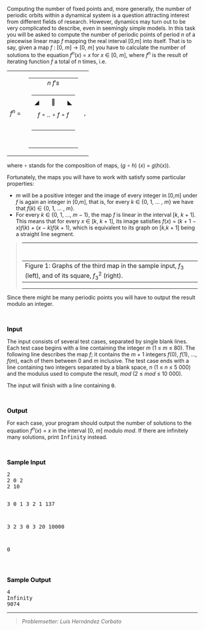 <p>Computing the number of fixed points and, more generally, the number of periodic orbits within a dynamical system is a question attracting interest from different fields of research. However, dynamics may turn out to be very complicated to describe, even in seemingly simple models. In this task you will be asked to compute the number of periodic points of period <em>n</em> of a piecewise linear map <em>f</em> mapping the real interval [0,<em>m</em>] into itself. That is to say, given a map <em>f</em> : [0, <em>m</em>] → [0, <em>m</em>] you have to calculate the number of solutions to the equation <em>f</em><sup><em>n</em></sup>(<em>x</em>) = <em>x</em> for <em>x</em> ∈ [0, <em>m</em>], where <em>f</em><sup><em>n</em></sup> is the result of iterating function <em>f</em> a total of <em>n</em> times, i.e.</p>
<table class="display dcenter" border="0">
<tbody>
<tr valign="middle">
<td class="dcell"><em>f</em><sup><em>n</em></sup>&nbsp;=&nbsp;</td>
<td class="dcell">
<table class="display" border="0">
<tbody>
<tr>
<td class="dcell" align="center"><em>n</em>&nbsp;<em>f</em>′<em>s</em></td>
</tr>
<tr>
<td class="dcell" align="center">
<table class="display" style="width: 100%;" border="0">
<tbody>
<tr>
<td class="dcell" style="width: 5%;" align="center">◢</td>
<td class="dcell" style="width: 40%;" align="center">
<hr class="hbar">
</td>
<td class="dcell" style="width: 10%;" align="center"></td>
<td class="dcell" style="width: 40%;" align="center">
<hr class="hbar">
</td>
<td class="dcell" style="width: 5%;" align="center">◣</td>
</tr>
<tr>
<td class="dcell" colspan="5" align="center"><em>f</em>&nbsp;∘&nbsp;..&nbsp;∘&nbsp;<em>f</em>&nbsp;∘&nbsp;<em>f</em></td>
</tr>
<tr>
<td class="dcell" colspan="5" align="center">&nbsp;</td>
</tr>
</tbody>
</table>
</td>
</tr>
<tr>
<td class="dcell" align="center">&nbsp;</td>
</tr>
</tbody>
</table>
</td>
<td class="dcell">,</td>
</tr>
</tbody>
</table>
<p>where ∘ stands for the composition of maps, (<em>g</em> ∘ <em>h</em>) (<em>x</em>) = <em>g</em>(<em>h</em>(<em>x</em>)).</p>
<p>Fortunately, the maps you will have to work with satisfy some particular properties:</p>
<ul class="itemize">
<li class="li-itemize"> <em>m</em> will be a positive integer and the image of every integer in [0,<em>m</em>] under <em>f</em> is again an integer in [0,<em>m</em>], that is, for every <em>k</em> ∈ {0, 1, … , <em>m</em>} we have that <em>f</em>(<em>k</em>) ∈ {0, 1, … , <em>m</em>}.</li>
<li class="li-itemize">For every <em>k</em> ∈ {0, 1, …, <em>m</em> − 1}, the map <em>f</em> is linear in the interval [<em>k</em>, <em>k</em> + 1]. This means that for every <em>x</em> ∈ [<em>k</em>, <em>k</em> + 1], its image satisfies <em>f</em>(<em>x</em>) = (<em>k</em> + 1 − <em>x</em>)<em>f</em>(<em>k</em>) + (<em>x</em> − <em>k</em>)<em>f</em>(<em>k</em> + 1), which is equivalent to its graph on [<em>k</em>,<em>k</em> + 1] being a straight line segment. </li>
</ul>
<blockquote class="figure">
<div class="center">
<div class="center">
<hr size="2">
</div>
<img src="../../../content/elhipercubo:mapexample.jpg" alt=""> &nbsp;&nbsp;&nbsp;&nbsp; <img src="../../../content/elhipercubo:mapexample2.jpg" alt="">
<div class="caption">
<table border="0" cellspacing="6" cellpadding="0">
<tbody>
<tr>
<td align="left" valign="top">Figure 1: Graphs of the third map in the sample input, <em>f</em><sub>3</sub> (left), and of its square, <em>f</em><sub>3</sub><sup>2</sup> (right).</td>
</tr>
</tbody>
</table>
</div>
<div class="center">
<hr size="2">
</div>
</div>
</blockquote>
<p>Since there might be many periodic points you will have to output the result modulo an integer.</p>
<p><br> <br> <strong><span style="color: black; "><span style="font-size: medium; ">Input</span></span></strong></p>
<p>The input consists of several test cases, separated by single blank lines. Each test case begins with a line containing the integer <em>m</em> (1 ≤ <em>m</em> ≤ 80). The following line describes the map <em>f</em>; it contains the <em>m</em> + 1 integers <em>f</em>(0), <em>f</em>(1), …, <em>f</em>(<em>m</em>), each of them between 0 and <em>m</em> inclusive. The test case ends with a line containing two integers separated by a blank space, <em>n</em> (1 ≤ <em>n</em> ≤ 5&nbsp;000) and the modulus used to compute the result, <em>mod</em> (2 ≤ <em>mod</em> ≤ 10&nbsp;000).</p>
<p>The input will finish with a line containing <tt>0</tt>.</p>
<p><br> <br> <strong><span style="color: black; "><span style="font-size: medium; ">Output</span></span></strong></p>
<p>For each case, your program should output the number of solutions to the equation <em>f</em><sup><em>n</em></sup>(<em>x</em>) = <em>x</em> in the interval [0, <em>m</em>] modulo <em>mod</em>. If there are infinitely many solutions, print <tt>Infinity</tt> instead.</p>
<p><br> <br> <strong><span style="color: black; "><span style="font-size: medium; ">Sample Input</span></span></strong></p>
<div class="minipage">
<pre class="verbatim">2
2 0 2
2 10

3
0 1 3 2
1 137

3
2 3 0 3
20 10000

0
</pre>
</div>
<p><br> <br> <strong><span style="color: black; "><span style="font-size: medium; ">Sample Output</span></span></strong></p>
<div class="minipage">
<pre class="verbatim">4
Infinity
9074
</pre>
</div>
<!--CUT END --> <!--HTMLFOOT--> <!--ENDHTML--> <!--FOOTER--> 
<hr size="2">
<blockquote class="quote"><em> Problemsetter: Luis Hernández Corbato </em></blockquote>